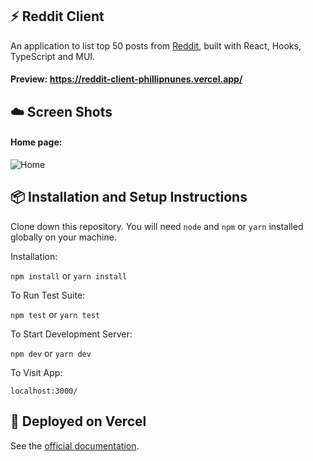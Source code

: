 ## :zap: Reddit Client

An application to list top 50 posts from [Reddit](https://www.reddit.com/top), built with React, Hooks, TypeScript and MUI.

#### Preview: https://reddit-client-phillipnunes.vercel.app/

## :cloud: Screen Shots

#### Home page:
![Home](https://i.ibb.co/FBL7hfD/Screenshot-from-2021-09-20-15-56-28.png)
&nbsp;

## :package: Installation and Setup Instructions

Clone down this repository. You will need `node` and `npm` or `yarn` installed globally on your machine.

Installation:

`npm install` or `yarn install`

To Run Test Suite:

`npm test` or `yarn test`

To Start Development Server:

`npm dev` or `yarn dev`

To Visit App:

`localhost:3000/`

## :rocket: Deployed on Vercel

See the [official documentation](https://vercel.com/docs).